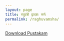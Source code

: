 ```yaml
---
layout: page
title: रघुवंशे द्वादशः सर्गः
permalink: /raghuvamsha/
---
```

[Download Pustakam](/chittoor/assets/chittoor-2-अभिज्ञ/raghuvamsha/1343673-Raghuvamsha_-_12th_Sargah.pdf)
